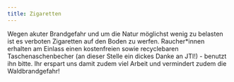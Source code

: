 ```yaml
---
title: Zigaretten
---
```

Wegen akuter Brandgefahr und um die Natur möglichst wenig zu belasten ist es verboten Zigaretten auf den Boden zu werfen. Raucher*innen erhalten am Einlass einen kostenfreien sowie recyclebaren Taschenaschenbecher (an dieser Stelle ein dickes Danke an JTI!) - benutzt ihn bitte. Ihr erspart uns damit zudem viel Arbeit und vermindert zudem die Waldbrandgefahr!